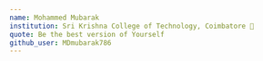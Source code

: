 ```yaml
---
name: Mohammed Mubarak 
institution: Sri Krishna College of Technology, Coimbatore 🚩 
quote: Be the best version of Yourself
github_user: MDmubarak786
---
```

